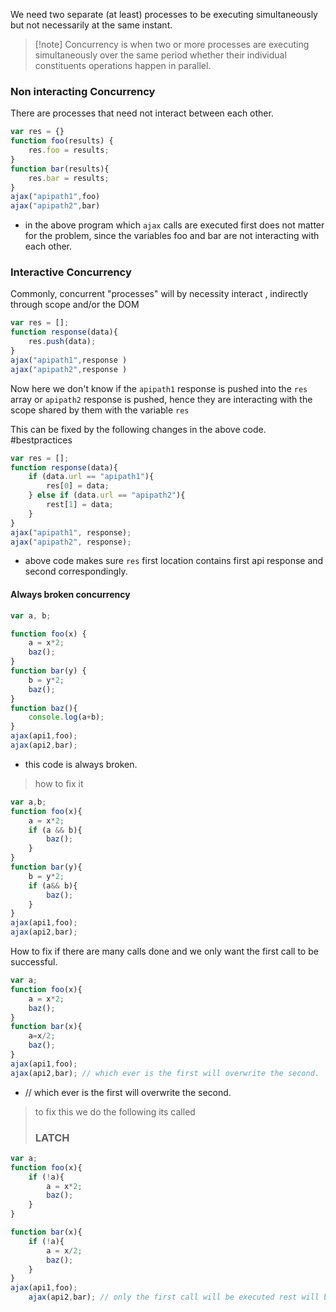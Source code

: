 We need two separate (at least) processes to be executing simultaneously but not necessarily at the same instant. 

>[!note] Concurrency 
> is when two or more processes are executing simultaneously  over the same period whether their individual constituents operations happen in parallel. 

### Non interacting Concurrency  
There are processes  that need not interact between each other. 

```js
var res = {} 
function foo(results) {
	res.foo = results; 
}
function bar(results){
	res.bar = results; 
}
ajax("apipath1",foo)
ajax("apipath2",bar)
```

- in the above program which  `ajax`  calls are executed first does not matter for the problem, since the variables foo and bar are not interacting with each other. 

### Interactive Concurrency
Commonly,  concurrent "processes" will by necessity interact , indirectly through scope and/or the DOM

```js
var res = [];
function response(data){
	res.push(data);
}
ajax("apipath1",response )
ajax("apipath2",response )
```

Now here we don't know if the `apipath1`  response is pushed into the `res` array or `apipath2` response is pushed, hence they are interacting with the scope shared by them with the variable `res`

This can be fixed by the following changes in the above code. #bestpractices 
```js
var res = [];
function response(data){
	if (data.url == "apipath1"){
		res[0] = data;
	} else if (data.url == "apipath2"){
		rest[1] = data;
	}
}
ajax("apipath1", response);
ajax("apipath2", response);
```

- above code makes sure `res`  first location contains first api response and second correspondingly. 

#### Always broken concurrency 
```js
var a, b; 

function foo(x) {
	a = x*2;
	baz();
}
function bar(y) {
	b = y*2;
	baz();
}
function baz(){
	console.log(a+b);
}
ajax(api1,foo);
ajax(api2,bar);
```
- this code is always broken. 

> how to fix it 
```js
var a,b;
function foo(x){
	a = x*2;
	if (a && b){
		baz();
	}
}
function bar(y){
	b = y*2;
	if (a&& b){
		baz();
	}
}
ajax(api1,foo);
ajax(api2,bar);
```

How to fix if there are many calls done and we only want the first call to be successful. 
```js
var a;
function foo(x){
	a = x*2;
	baz();
}
function bar(x){
	a=x/2;
	baz();
}
ajax(api1,foo);
ajax(api2,bar); // which ever is the first will overwrite the second. 

```
- // which ever is the first will overwrite the second. 

> to fix this we do the following its called 
> ### LATCH

```js
var a; 
function foo(x){
	if (!a){
		a = x*2;
		baz();
	}
}

function bar(x){
	if (!a){
		a = x/2;
		baz();
	}
}
ajax(api1,foo);
	ajax(api2,bar); // only the first call will be executed rest will be neglected5
```
